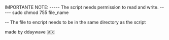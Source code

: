 IMPORTANTE NOTE:
----- The script needs permission to read and write.
----- sudo chmod 755 file_name


-- The file to encript needs to be in the same directory as the script



made by ddaywave 🇲🇽
